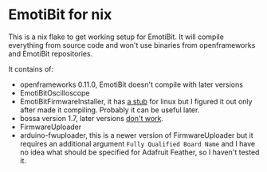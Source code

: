 # EmotiBit for nix

This is a nix flake to get working setup for EmotiBit. It will compile everything from source code and won't use binaries from openframeworks and EmotiBit repositories.

It contains of:

- openframeworks 0.11.0, EmotiBit doesn't compile with later versions
- EmotiBitOscilloscope
- EmotiBitFirmwareInstaller, it has [a stub](https://github.com/EmotiBit/ofxEmotiBit/blob/32c2e83e67f452b1afff575932f392e19bdcadcc/EmotiBitFirmwareInstaller/src/ofApp.cpp#L48-L53) for linux but I figured it out only after made it compiling. Probably it can be useful later.
- bossa version 1.7, later versions [don't work](https://github.com/shumatech/BOSSA/issues/96).
- FirmwareUploader
- arduino-fwuploader, this is a newer version of FirmwareUploader but it requires an additional argument `Fully Qualified Board Name` and I have no idea what should be specified for Adafruit Feather, so I haven't tested it.
